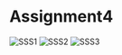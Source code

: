 # Assignment4
![SSS1](https://user-images.githubusercontent.com/100995642/159659699-0caa2bb1-a414-4ba7-9c14-50019de92e71.png)
![SSS2](https://user-images.githubusercontent.com/100995642/159659705-62e9f9c0-8462-418b-9a70-8c1889ab6b7e.png)
![SSS3](https://user-images.githubusercontent.com/100995642/159659713-b721b861-4a50-41f2-932c-941da65767a7.png)
